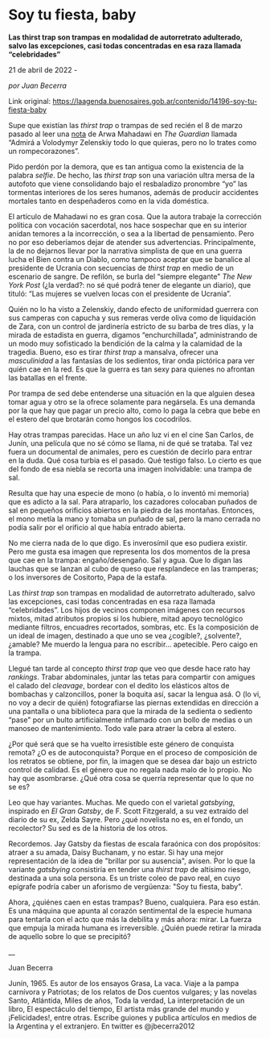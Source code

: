 # Soy tu fiesta, baby

**Las thirst trap son trampas en modalidad de autorretrato adulterado, salvo las excepciones, casi todas concentradas en esa raza llamada “celebridades”**

21 de abril de 2022 - 

_por Juan Becerra_

Link original: https://laagenda.buenosaires.gob.ar/contenido/14196-soy-tu-fiesta-baby



Supe que existían las *thirst trap* o trampas de sed recién el 8 de marzo pasado al leer una [nota](https://www.theguardian.com/commentisfree/2022/mar/08/ukraine-president-volodymyr-zelenskiy-do-not-treat-as-heart-throb) de Arwa Mahadawi en *The Guardian* llamada “Admirá a Volodymyr Zelenskiy todo lo que quieras, pero no lo trates como un rompecorazones”.




Pido perdón por la demora, que es tan antigua como la existencia de la palabra *selfie*. De hecho, las *thirst trap* son una variación ultra mersa de la autofoto que viene consolidando bajo el resbaladizo pronombre “yo” las tormentas interiores de los seres humanos, además de producir accidentes mortales tanto en despeñaderos como en la vida doméstica.




El artículo de Mahadawi no es gran cosa. Que la autora trabaje la corrección política con vocación sacerdotal, nos hace sospechar que en su interior anidan temores a la incorrección, o sea a la libertad de pensamiento. Pero no por eso deberíamos dejar de atender sus advertencias. Principalmente, la de no dejarnos llevar por la narrativa simplista de que en una guerra lucha el Bien contra un Diablo, como tampoco aceptar que se banalice al presidente de Ucrania con secuencias de *thirst trap* en medio de un escenario de sangre. De refilón, se burla del “siempre elegante” *The New York Post* (¿la verdad?: no sé qué podrá tener de elegante un diario), que tituló: “Las mujeres se vuelven locas con el presidente de Ucrania”.




Quién no lo ha visto a Zelenskiy, dando efecto de uniformidad guerrera con sus camperas con capucha y sus remeras verde oliva como de liquidación de Zara, con un control de jardinería estricto de su barba de tres días, y la mirada de estadista en guerra, digamos “enchurchillada”, administrando de un modo muy sofisticado la bendición de la calma y la calamidad de la tragedia. Bueno, eso es tirar *thirst trap* a mansalva, ofrecer una *masculinidad* a las fantasías de los sedientos, tirar onda pictórica para ver quién cae en la red. Es que la guerra es tan sexy para quienes no afrontan las batallas en el frente.




Por trampa de sed debe entenderse una situación en la que alguien desea tomar agua y otro se la ofrece solamente para negársela. Es una demanda por la que hay que pagar un precio alto, como lo paga la cebra que bebe en el estero del que brotarán como hongos los cocodrilos.




Hay otras trampas parecidas. Hace un año luz vi en el cine San Carlos, de Junín, una película que no sé cómo se llama, ni de qué se trataba. Tal vez fuera un documental de animales, pero es cuestión de decirlo para entrar en la duda. Qué cosa turbia es el pasado. Qué testigo falso. Lo cierto es que del fondo de esa niebla se recorta una imagen inolvidable: una trampa de sal.




Resulta que hay una especie de mono (o había, o lo inventó mi memoria) que es adicto a la sal. Para atraparlo, los cazadores colocaban puñados de sal en pequeños orificios abiertos en la piedra de las montañas. Entonces, el mono metía la mano y tomaba un puñado de sal, pero la mano cerrada no podía salir por el orificio al que había entrado abierta.




No me cierra nada de lo que digo. Es inverosímil que eso pudiera existir. Pero me gusta esa imagen que representa los dos momentos de la presa que cae en la trampa: engaño/desengaño. Sal y agua. Que lo digan las lauchas que se lanzan al cubo de queso que resplandece en las tramperas; o los inversores de Cositorto, Papa de la estafa.




Las *thirst trap* son trampas en modalidad de autorretrato adulterado, salvo las excepciones, casi todas concentradas en esa raza llamada “celebridades”. Los hijos de vecinos componen imágenes con recursos mixtos, mitad atributos propios si los hubiere, mitad apoyo tecnológico mediante filtros, encuadres recortados, sombras, etc. Es la composición de un ideal de imagen, destinado a que uno se vea ¿cogible?, ¿solvente?, ¿amable? Me muerdo la lengua para no escribir… apetecible. Pero caigo en la trampa.




Llegué tan tarde al concepto *thirst trap* que veo que desde hace rato hay *rankings*. Trabar abdominales, juntar las tetas para compartir con amigues el calado del *cleavage*, bordear con el dedito los elásticos altos de bombachas y calzoncillos, poner la boquita así, sacar la lengua asá. O (lo vi, no voy a decir de quién) fotografiarse las piernas extendidas en dirección a una pantalla o una biblioteca para que la mirada de la sedienta o sediento “pase" por un bulto artificialmente inflamado con un bollo de medias o un manoseo de mantenimiento. Todo vale para atraer la cebra al estero.




¿Por qué será que se ha vuelto irresistible este género de conquista remota? ¿O es de autoconquista? Porque en el proceso de composición de los retratos se obtiene, por fin, la imagen que se desea dar bajo un estricto control de calidad. Es el género que no regala nada malo de lo propio. No hay que asombrarse. ¿Qué otra cosa se querría representar que lo que no se es?




Leo que hay variantes. Muchas. Me quedo con el varietal *gatsbying*, inspirado en *El Gran Gatsby*, de F. Scott Fitzgerald, a su vez extraído del diario de su ex, Zelda Sayre. Pero ¿qué novelista no es, en el fondo, un recolector? Su sed es de la historia de los otros.




Recordemos. Jay Gatsby da fiestas de escala faraónica con dos propósitos: atraer a su amada, Daisy Buchanam, y no estar. Si hay una mejor representación de la idea de "brillar por su ausencia", avisen. Por lo que la variante *gatsbying* consistiría en tender una *thirst trap* de altísimo riesgo, destinada a una sola persona. Es un triste coleo de pavo real, en cuyo epígrafe podría caber un aforismo de vergüenza: "Soy tu fiesta, baby".




Ahora, ¿quiénes caen en estas trampas? Bueno, cualquiera. Para eso están. Es una máquina que apunta al corazón sentimental de la especie humana para tentarla con el acto que más la debilita y más añora: mirar. La fuerza que empuja la mirada humana es irreversible. ¿Quién puede retirar la mirada de aquello sobre lo que se precipitó?




\_\_




Juan Becerra




Junín, 1965. Es autor de los ensayos Grasa, La vaca. Viaje a la pampa carnívora y Patriotas; de los relatos de Dos cuentos vulgares; y las novelas Santo, Atlántida, Miles de años, Toda la verdad, La interpretación de un libro, El espectáculo del tiempo, El artista más grande del mundo y ¡Felicidades!, entre otras. Escribe guiones y publica artículos en medios de la Argentina y el extranjero. En twitter es @jbecerra2012



